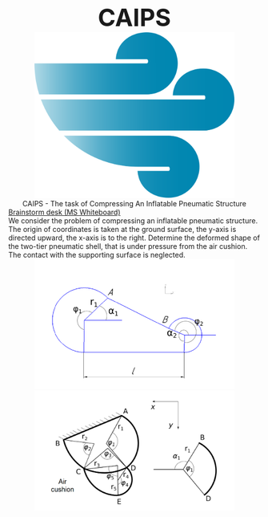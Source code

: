 
<body>
    <div align="center">
        <font size="7"><b>CAIPS</b></font><br />
        <img src="front/img/wing.png" width="400"><br>
        CAIPS - The task of Compressing An Inflatable Pneumatic Structure
    </div>
    <div>
        <a href="https://clck.ru/33sbmd"> Brainstorm desk (MS Whiteboard)</a>
    </div>
    <div>
        We consider the problem of compressing an inflatable pneumatic structure. The origin of coordinates is taken at the ground surface, the y-axis
is directed upward, the x-axis is to the right. Determine the deformed shape of the two-tier pneumatic shell,
that is under pressure from the air cushion. The contact with the supporting surface is neglected.
    </div>
    <div align="center">
        <img src="front/img/image_1.png" width="400"><br>
        <img src="front/img/image_2.png" width="400">
    </div>
    
</body>